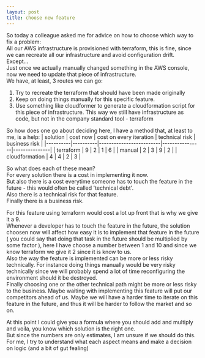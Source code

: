 ```yaml
---
layout: post
title: choose new feature
---
```


So today a colleague asked me for advice on how to choose which way to fix a problem:   
All our AWS infrastructure is provisioned with terraform, this is fine, since we can recreate all our infrastructure and avoid configuration drift.    
Except...  
Just once we actually manually changed something in the AWS console, now we need to update that piece of infrastructure.   
We have, at least, 3 routes we can go:   
1. Try to recreate the terraform that should have been made originally
2. Keep on doing things manually for this specific feature.
3. Use something like cloudformer to generate a cloudformation script for this piece of infrastructure. This way we still have infrastructure as code, but not in the company standard tool - terraform

So how does one go about deciding here, I have a method that, at least to me, is a help:
| solution | cost now | cost on every iteration | technical risk | business risk |
|----------|----------|-------------------------|----------------|---------------|
| terraform | 9        | 2                       | 1              | 6             |
| manual   | 2        | 3                       | 9              | 2             |
| cloudformation | 4  | 4                       | 2              | 3             |


So what does each of these mean?   
For every solution there is a cost in implementing it now.   
But also there is a cost everytime someone has to touch the feature in the future - this would often be called 'technical debt'.    
Also there is a technical risk for that feature.   
Finally there is a business risk.   


For this feature using terraform would cost a lot up front that is why we give it a 9.    
Whenever a developer has to touch the feature in the future, the solution choosen now will affect how easy it is to implement that feature in the future ( you could say that doing that task in the future should be multiplied by some factor ), here I have choose a number between 1 and 10 and since we know terraform we give it 2 since it is know to us.  
Also the way the feature is implemented can be more or less risky technically. For instance doing things manually would be very risky technically since we will probably spend a lot of time reconfiguring the environment should it be destroyed.    
Finally choosing one or the other technical path might be more or less risky to the business. Maybe waiting with implementing this feature will put our competitors ahead of us. Maybe we will have a harder time to iterate on this feature in the future, and thus it will be harder to follow the market and so on.   

At this point I could give you a formula where you should add and multiply and voila, you know which solution is the right one.   
But since the numbers are only estimates, I am unsure if we should do this.   
For me, I try to understand what each aspect means and make a decision on logic (and a bit of gut fealing)
